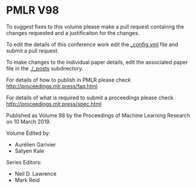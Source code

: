 # PMLR V98

To suggest fixes to this volume please make a pull request containng the changes requested and a justificaiton for the changes.

To edit the details of this conference work edit the [_config.yml](./_config.yml) file and submit a pull request.

To make changes to the individual paper details, edit the associated paper file in the [./_posts](./_posts) subdirectory.

For details of how to publish in PMLR please check http://proceedings.mlr.press/faq.html

For details of what is required to submit a proceedings please check http://proceedings.mlr.press/spec.html



Published as Volume 98 by the Proceedings of Machine Learning Research on 10 March 2019.

Volume Edited by:
  * Aurélien Garivier
  * Satyen Kale

Series Editors:
  * Neil D. Lawrence
  * Mark Reid
